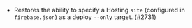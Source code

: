 - Restores the ability to specify a Hosting `site` (configured in `firebase.json`) as a deploy `--only` target. (#2731)
